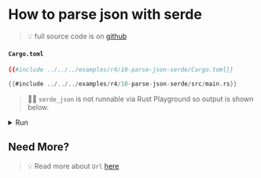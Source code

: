 # How to parse json with serde

> 💡 full source code is on [<i id="git-repository-button" class="fa fa-github"></i> github](https://github.com/gist-rs/book/tree/main/examples/r4/10-parse-json-serde)

#### `Cargo.toml`

```toml
{{#include ../../../examples/r4/10-parse-json-serde/Cargo.toml}}
```

```rust
{{#include ../../../examples/r4/10-parse-json-serde/src/main.rs}}
```

> 🤷‍♂️ `serde_json` is not runnable via Rust Playground so output is shown below.

<details>
<summary>Run</summary>

```
1️⃣ foo_json = [
    Object {
        "id": String("foo"),
        "img_url": String("http://localhost:3000/assets/kat.png"),
        "type": String("Cat"),
    },
    Object {
        "id": String("bar"),
        "img_url": String("http://localhost:3000/assets/duck.png"),
        "type": String("Duck"),
    },
]
2️⃣ filter_and_map_foo_json = [
    Object {
        "id": String("foo"),
        "img_url": String("http://localhost:3000/assets/kat.png"),
        "type": String("Cat"),
    },
]
3️⃣ filter_map_foo_json = [
    Object {
        "id": String("foo"),
        "img_url": String("http://localhost:3000/assets/kat.png"),
        "type": String("Cat"),
    },
]
4️⃣ filtered_foo_value_json = [
    "foo",
]
5️⃣ foo_struct = [
    AnimalData {
        id: "foo",
        type: Cat,
        img_url: Url {
            scheme: "http",
            cannot_be_a_base: false,
            username: "",
            password: None,
            host: Some(
                Domain(
                    "localhost",
                ),
            ),
            port: Some(
                3000,
            ),
            path: "/assets/kat.png",
            query: None,
            fragment: None,
        },
    },
    AnimalData {
        id: "bar",
        type: Duck,
        img_url: Url {
            scheme: "http",
            cannot_be_a_base: false,
            username: "",
            password: None,
            host: Some(
                Domain(
                    "localhost",
                ),
            ),
            port: Some(
                3000,
            ),
            path: "/assets/duck.png",
            query: None,
            fragment: None,
        },
    },
]
6️⃣ bar_struct = AnimalData {
    id: "bar",
    type: Duck,
    img_url: Url {
        scheme: "http",
        cannot_be_a_base: false,
        username: "",
        password: None,
        host: Some(
            Domain(
                "localhost",
            ),
        ),
        port: Some(
            3000,
        ),
        path: "/assets/duck.png",
        query: None,
        fragment: None,
    },
}
```

</details>

## Need More?

> 💡 Read more about `Url` [here](https://rust-lang-nursery.github.io/rust-cookbook/web/url.html)
